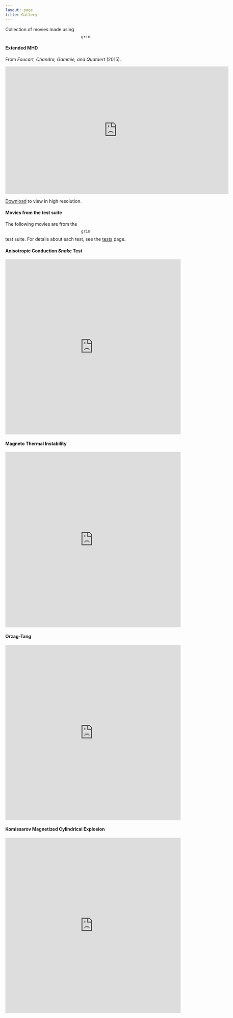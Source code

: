 ```yaml
---
layout: page
title: Gallery
---
```


Collection of movies made using $$\mathtt{grim}$$

#### Extended MHD

From _Foucart, Chandra, Gammie, and Quataert_ (2015).

<iframe width="700" height="400" frameBorder="0" src="https://uofi.app.box.com/embed/preview/yookk45nsaau1zbcog3bhm63s29v0vqi?theme=light&view=&sort=&direction=ASC"></iframe>

[Download](https://uofi.box.com/s/kep4m2rizwxl9xheaoheft9z7zhgxhqr) to view in
high resolution.

#### Movies from the test suite

The following movies are from the $$\mathtt{grim}$$ test suite. For details
about each test, see the [tests](../tests/) page.

#### Anisotropic Conduction _Snake_ Test


<iframe width="550" height="550" frameborder="0" src="https://app.box.com/embed/preview/wzz038mcelmflq8xvu8g?view=&sort=&direction=ASC&theme=light"></iframe>

#### Magneto Thermal Instability

<iframe width="550" height="550" frameborder="0" src="https://app.box.com/embed/preview/65l28xjkqoqi1yw1r29h?view=&sort=&direction=ASC&theme=light"></iframe>

#### Orzag-Tang

<iframe width="550" height="550" frameborder="0" src="https://app.box.com/embed/preview/h3bwc7i0iib9s4sm3ljzb2h3nhucwuk2?view=&sort=&direction=ASC&theme=light"></iframe>

#### Komissarov Magnetized Cylindrical Explosion

<iframe width="550" height="550" frameborder="0" src="https://app.box.com/embed/preview/yonoxdr9wrrw48cm88tc4owy5vrgf9xt?view=&sort=&direction=ASC&theme=light"></iframe>

